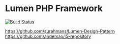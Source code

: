 # Lumen PHP Framework
[![Build Status](https://www.travis-ci.com/nurisakbar/marketplace.svg?branch=main)](https://www.travis-ci.com/nurisakbar/marketplace)

https://github.com/surahmans/Lumen-Design-Pattern
https://github.com/andersao/l5-repository